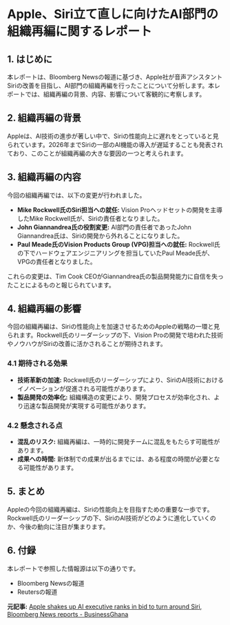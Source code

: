 # Apple、Siri立て直しに向けたAI部門の組織再編に関するレポート

## 1. はじめに

本レポートは、Bloomberg Newsの報道に基づき、Apple社が音声アシスタントSiriの改善を目指し、AI部門の組織再編を行ったことについて分析します。本レポートでは、組織再編の背景、内容、影響について客観的に考察します。

## 2. 組織再編の背景

Appleは、AI技術の進歩が著しい中で、Siriの性能向上に遅れをとっていると見られています。2026年までSiriの一部のAI機能の導入が遅延することも発表されており、このことが組織再編の大きな要因の一つと考えられます。

## 3. 組織再編の内容

今回の組織再編では、以下の変更が行われました。

* **Mike Rockwell氏のSiri担当への就任:** Vision Proヘッドセットの開発を主導したMike Rockwell氏が、Siriの責任者となりました。
* **John Giannandrea氏の役割変更:** AI部門の責任者であったJohn Giannandrea氏は、Siriの開発から外れることになりました。
* **Paul Meade氏のVision Products Group (VPG)担当への就任:** Rockwell氏の下でハードウェアエンジニアリングを担当していたPaul Meade氏が、VPGの責任者となりました。

これらの変更は、Tim Cook CEOがGiannandrea氏の製品開発能力に自信を失ったことによるものと報じられています。

## 4. 組織再編の影響

今回の組織再編は、Siriの性能向上を加速させるためのAppleの戦略の一環と見られます。Rockwell氏のリーダーシップの下、Vision Proの開発で培われた技術やノウハウがSiriの改善に活かされることが期待されます。

### 4.1 期待される効果

* **技術革新の加速:** Rockwell氏のリーダーシップにより、SiriのAI技術におけるイノベーションが促進される可能性があります。
* **製品開発の効率化:** 組織構造の変更により、開発プロセスが効率化され、より迅速な製品開発が実現する可能性があります。

### 4.2 懸念される点

* **混乱のリスク:** 組織再編は、一時的に開発チームに混乱をもたらす可能性があります。
* **成果への時間:** 新体制での成果が出るまでには、ある程度の時間が必要となる可能性があります。

## 5. まとめ

Appleの今回の組織再編は、Siriの性能向上を目指すための重要な一歩です。Rockwell氏のリーダーシップの下、SiriのAI技術がどのように進化していくのか、今後の動向に注目が集まります。

## 6. 付録

本レポートで参照した情報源は以下の通りです。

* Bloomberg Newsの報道
* Reutersの報道


**元記事:** [Apple shakes up AI executive ranks in bid to turn around Siri, Bloomberg News reports - BusinessGhana](http://businessghana.com/site/news/technology/324916/Apple-shakes-up-AI-executive-ranks-in-bid-to-turn-around-Siri,-Bloomberg-News-reports)